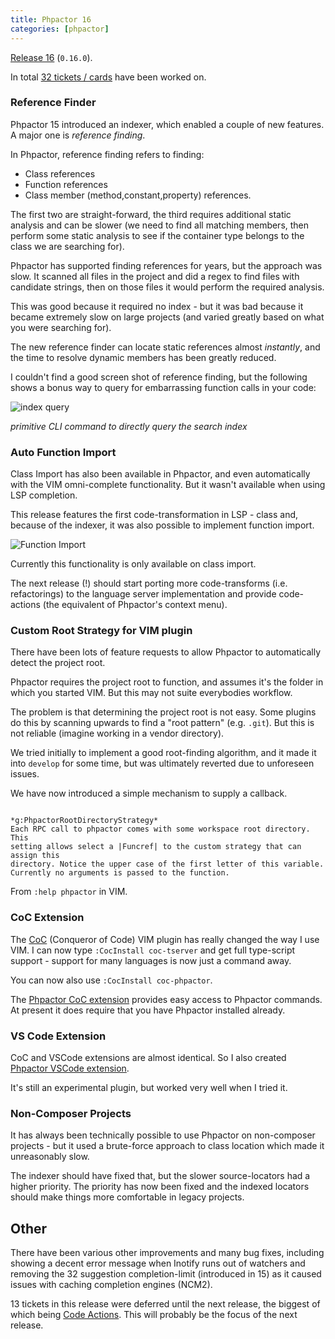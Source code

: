 ```yaml
--- 
title: Phpactor 16
categories: [phpactor]
---
```

[Release 16](https://github.com/phpactor/phpactor/releases/tag/0.16.0)
(`0.16.0`).

In total [32 tickets / cards](https://github.com/phpactor/phpactor/projects/3) have been worked on.

### Reference Finder

Phpactor 15 introduced an indexer, which enabled a couple of new features. A
major one is _reference finding_.

In Phpactor, reference finding refers to finding:

- Class references
- Function references
- Class member (method,constant,property) references.

The first two are straight-forward, the third requires additional static
analysis and can be slower (we need to find all matching members, then perform
some static analysis to see if the container type belongs to the class we
are searching for).

Phpactor has supported finding references for years, but the approach was
slow. It scanned all files in the project and did a regex to find files with
candidate strings, then on those files it would perform the required analysis.

This was good because it required no index - but it was bad because it became
extremely slow on large projects (and varied greatly based on what you were
searching for).

The new reference finder can locate static references almost _instantly_, and the
time to resolve dynamic members has been greatly reduced.

I couldn't find a good screen shot of reference finding, but the following
shows a bonus way to query for embarrassing function calls in your code:

![index query](/images/2020-06-09/index-search.png)

*primitive CLI command to directly query the search index*

### Auto Function Import

Class Import has also been available in Phpactor, and even automatically with
the VIM omni-complete functionality. But it wasn't available when using LSP
completion.

This release features the first code-transformation in LSP - class and,
because of the indexer, it was also possible to implement function import.

![Function Import](/images/2020-06-09/function-import.gif)

Currently this functionality is only available on class import.

The next release (!) should start porting more code-transforms
(i.e. refactorings) to the language server implementation and provide
code-actions (the equivalent of Phpactor's context menu).

### Custom Root Strategy for VIM plugin

There have been lots of feature requests to allow Phpactor to automatically
detect the project root.

Phpactor requires the project root to function, and assumes it's the folder in
which you started VIM. But this may not suite everybodies workflow.

The problem is that determining the project root is not easy. Some plugins do
this by scanning upwards to find a "root pattern" (e.g. `.git`). But this is
not reliable (imagine working in a vendor directory).

We tried initially to implement a good root-finding algorithm, and it made it
into `develop` for some time, but was ultimately reverted due to unforeseen
issues.

We have now introduced a simple mechanism to supply a callback.

```
                                             *g:PhpactorRootDirectoryStrategy*
Each RPC call to phpactor comes with some workspace root directory. This
setting allows select a |Funcref| to the custom strategy that can assign this
directory. Notice the upper case of the first letter of this variable.
Currently no arguments is passed to the function.
```

From `:help phpactor` in VIM.

### CoC Extension

The [CoC](https://github.com/neoclide/coc.nvim) (Conqueror of Code) VIM plugin
has really changed the way I use VIM. I can now type `:CocInstall coc-tserver`
and get full type-script support - support for many languages is now just a
command away.

You can now also use `:CocInstall coc-phpactor`.

The [Phpactor CoC extension](https://github.com/phpactor/coc-phpactor)
provides easy access to Phpactor commands. At present it does require that you
have Phpactor installed already.

### VS Code Extension

CoC and VSCode extensions are almost identical. So I also created [Phpactor
VSCode extension](https://github.com/phpactor/vscode-phpactor).

It's still an experimental plugin, but worked very well when I tried it.

### Non-Composer Projects

It has always been technically possible to use Phpactor
on non-composer projects - but it used a brute-force approach to class
location which made it unreasonably slow.

The indexer should have fixed that, but the slower source-locators had a
higher priority. The priority has now been fixed and the indexed locators
should make things more comfortable in legacy projects.

## Other

There have been various other improvements and many bug fixes, including
showing a decent error message when Inotify runs out of watchers and removing
the 32 suggestion completion-limit (introduced in 15) as it caused issues with
caching completion engines (NCM2).

13 tickets in this release were deferred until the next release, the biggest
of which being [Code
Actions](https://microsoft.github.io/language-server-protocol/specification#textDocument_codeAction).
This will probably be the focus of the next release.
